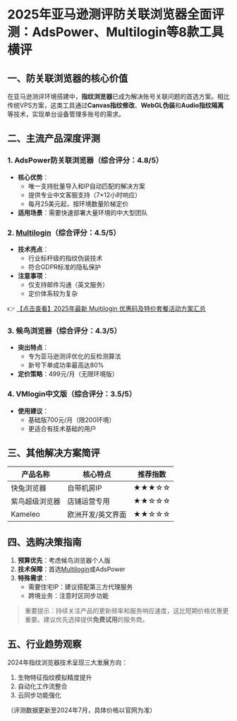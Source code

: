 # 2025年亚马逊测评防关联浏览器全面评测：AdsPower、Multilogin等8款工具横评

## 一、防关联浏览器的核心价值

在亚马逊测评环境搭建中，**指纹浏览器**已成为解决账号关联问题的首选方案。相比传统VPS方案，这类工具通过**Canvas指纹修改**、**WebGL伪装**和**Audio指纹隔离**等技术，实现单台设备管理多账号的需求。

## 二、主流产品深度评测

### 1. AdsPower防关联浏览器（综合评分：4.8/5）
- **核心优势**：
  - 唯一支持批量导入和IP自动匹配的解决方案
  - 提供专业中文客服支持（7×12小时响应）
  - 每月25美元起，按环境数量阶梯定价
- **适用场景**：需要快速部署大量环境的中大型团队

### 2. [Multilogin](https://bit.ly/multIlogin)（综合评分：4.5/5）
- **技术亮点**：
  - 行业标杆级的指纹伪装技术
  - 符合GDPR标准的隐私保护
- **注意事项**：
  - 仅支持邮件沟通（英文服务）
  - 定价体系较为复杂

👉 [【点击查看】2025年最新 Multilogin 优惠码及特价套餐活动方案汇总](https://bit.ly/multIlogin)

### 3. 候鸟浏览器（综合评分：4.3/5）
- **突出特点**：
  - 专为亚马逊测评优化的反检测算法
  - 新号下单成功率最高达80%
- **定价策略**：499元/月（无限环境版）

### 4. VMlogin中文版（综合评分：3.5/5）
- **使用建议**：
  - 基础版700元/月（限200环境）
  - 更适合有技术基础的用户

## 三、其他解决方案简评

| 产品名称       | 核心特点                  | 推荐指数 |
|----------------|---------------------------|----------|
| 快兔浏览器     | 自带机房IP                | ★★★☆☆    |
| 紫鸟超级浏览器 | 店铺运营专用              | ★★☆☆☆    |
| Kameleo        | 欧洲开发/英文界面         | ★★☆☆☆    |

## 四、选购决策指南

1. **预算优先**：考虑候鸟浏览器个人版
2. **技术保障**：首选[Multilogin](https://bit.ly/multIlogin)或AdsPower
3. **特殊需求**：
   - 需要住宅IP：建议搭配第三方代理服务
   - 跨境业务：注意时区同步功能

> 重要提示：持续关注产品的更新频率和服务响应速度，这比短期价格优惠更重要。建议优先选择提供**免费试用**的服务商。

## 五、行业趋势观察

2024年指纹浏览器技术呈现三大发展方向：
1. 生物特征指纹模拟精度提升
2. 自动化工作流整合
3. 云同步功能强化

（评测数据更新至2024年7月，具体价格以官网为准）